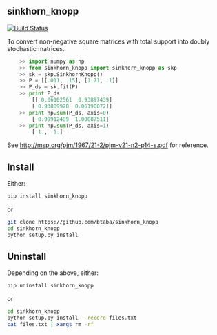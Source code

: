sinkhorn_knopp
--------

[![Build Status](https://travis-ci.org/btaba/sinkhorn_knopp.svg?branch=master)](https://travis-ci.org/btaba/sinkhorn_knopp)


To convert non-negative square matrices with total support into doubly stochastic matrices. 

```python
    >> import numpy as np
    >> from sinkhorn_knopp import sinkhorn_knopp as skp
    >> sk = skp.SinkhornKnopp()
    >> P = [[.011, .15], [1.71, .1]]
    >> P_ds = sk.fit(P)
    >> print P_ds
        [[ 0.06102561  0.93897439]
        [ 0.93809928  0.06190072]]
    >> print np.sum(P_ds, axis=0)
        [ 0.99912489  1.00087511]
    >> print np.sum(P_ds, axis=1)
        [ 1.,  1.]
```

See http://msp.org/pjm/1967/21-2/pjm-v21-n2-p14-s.pdf for reference.

## Install

Either:

```sh
pip install sinkhorn_knopp
```

or

```sh
git clone https://github.com/btaba/sinkhorn_knopp
cd sinkhorn_knopp
python setup.py install
```

## Uninstall

Depending on the above, either:

```sh
pip uninstall sinkhorn_knopp
```

or 

```sh
cd sinkhorn_knopp
python setup.py install --record files.txt
cat files.txt | xargs rm -rf
```